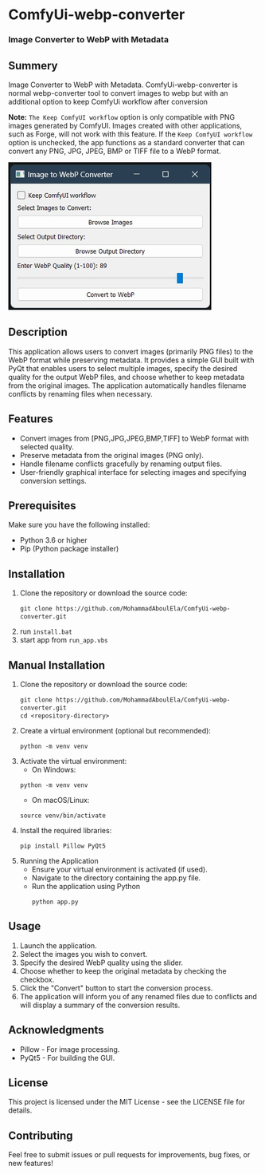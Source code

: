 # ComfyUi-webp-converter
### Image Converter to WebP with Metadata

## Summery
Image Converter to WebP with Metadata. ComfyUi-webp-converter is normal webp-converter tool to convert images to webp but with an additional option to keep ComfyUi workflow after conversion

**Note:** `The Keep ComfyUI workflow` option is only compatible with PNG images generated by ComfyUI. Images created with other applications, such as Forge, will not work with this feature.
If the `Keep ComfyUI workflow` option is unchecked, the app functions as a standard converter that can convert any PNG, JPG, JPEG, BMP or TIFF file to a WebP format.

![Screenshot of the App](examples/app.jpg)
## Description

This application allows users to convert images (primarily PNG files) to the WebP format while preserving metadata. It provides a simple GUI built with PyQt that enables users to select multiple images, specify the desired quality for the output WebP files, and choose whether to keep metadata from the original images. The application automatically handles filename conflicts by renaming files when necessary.

## Features

- Convert images from [PNG,JPG,JPEG,BMP,TIFF] to WebP format with selected quality.
- Preserve metadata from the original images (PNG only).
- Handle filename conflicts gracefully by renaming output files.
- User-friendly graphical interface for selecting images and specifying conversion settings.

## Prerequisites

Make sure you have the following installed:

- Python 3.6 or higher
- Pip (Python package installer)

## Installation
   1. Clone the repository or download the source code:
      ```
      git clone https://github.com/MohammadAboulEla/ComfyUi-webp-converter.git
      ```
   2. run `install.bat`
   3. start app from `run_app.vbs `

## Manual Installation

1. Clone the repository or download the source code:
   ```
   git clone https://github.com/MohammadAboulEla/ComfyUi-webp-converter.git
   cd <repository-directory>
   ```
2. Create a virtual environment (optional but recommended):
   ```
   python -m venv venv
   ```
3. Activate the virtual environment:
   - On Windows:
   ```
   python -m venv venv
   ```
   - On macOS/Linux:
   ```
   source venv/bin/activate
   ```
4. Install the required libraries:
   ```
   pip install Pillow PyQt5
   ```
5. Running the Application
   - Ensure your virtual environment is activated (if used).
   - Navigate to the directory containing the app.py file.
   - Run the application using Python
      ```
      python app.py
      ```

## Usage
1. Launch the application.
2. Select the images you wish to convert.
3. Specify the desired WebP quality using the slider.
4. Choose whether to keep the original metadata by checking the checkbox.
5. Click the "Convert" button to start the conversion process.
6. The application will inform you of any renamed files due to conflicts and will display a summary of the conversion results.

## Acknowledgments
- Pillow - For image processing.
- PyQt5 - For building the GUI.

## License
This project is licensed under the MIT License - see the LICENSE file for details.

## Contributing
Feel free to submit issues or pull requests for improvements, bug fixes, or new features!